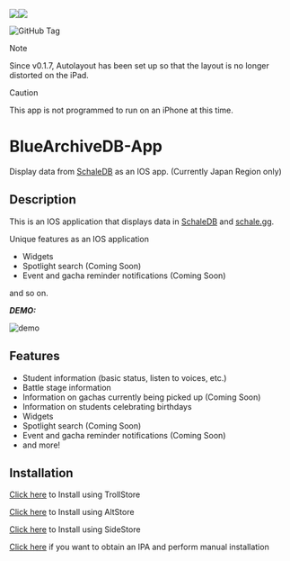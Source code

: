 <img src="https://img.shields.io/badge/-Swift-FA7343.svg?logo=swift&style=for-the-badge"><img src="https://img.shields.io/badge/-Xcode-0c4ea8.svg?logo=xcode&style=for-the-badge">

![GitHub Tag](https://img.shields.io/github/v/tag/2288-256/BlueArchiveDB-App)

> [!NOTE]
> Since v0.1.7, Autolayout has been set up so that the layout is no longer distorted on the iPad.

> [!CAUTION]
> This app is not programmed to run on an iPhone at this time.

# BlueArchiveDB-App

Display data from [SchaleDB](https://github.com/lonqie/SchaleDB) as an IOS app. (Currently Japan Region only)

## Description

This is an IOS application that displays data in [SchaleDB](https://github.com/lonqie/SchaleDB) and [schale.gg](https://schale.gg/).

Unique features as an IOS application

- Widgets
- Spotlight search (Coming Soon)
- Event and gacha reminder notifications (Coming Soon)
 
and so on.

***DEMO:***

![demo](https://github.com/2288-256/BlueArchiveDB-App/assets/74705442/233ed30c-3a1b-4d5e-ac69-6621e43beb9a)


## Features

- Student information (basic status, listen to voices, etc.)
- Battle stage information
- Information on gachas currently being picked up (Coming Soon)
- Information on students celebrating birthdays
- Widgets
- Spotlight search (Coming Soon)
- Event and gacha reminder notifications (Coming Soon)
- and more!

## Installation

[Click here](https://2288-256.github.io/redirect.html?redirect=apple-magnifier://install?url=https://github.com/2288-256/BlueArchiveDB-App/releases/download/v0.1.8a/BlueArchiveDB_0.1.8a.ipa) to Install using TrollStore

[Click here](https://2288-256.github.io/redirect.html?redirect=altstore://install?url=https://github.com/2288-256/BlueArchiveDB-App/releases/download/v0.1.8a/BlueArchiveDB_0.1.8a.ipa) to Install using AltStore

[Click here](https://2288-256.github.io/redirect.html?redirect=sidestore://install?url=https://github.com/2288-256/BlueArchiveDB-App/releases/download/v0.1.8a/BlueArchiveDB_0.1.8a.ipa) to Install using SideStore

[Click here](https://github.com/2288-256/BlueArchiveDB-App/releases/download/v0.1.8a/BlueArchiveDB_0.1.8a.ipa) if you want to obtain an IPA and perform manual installation
